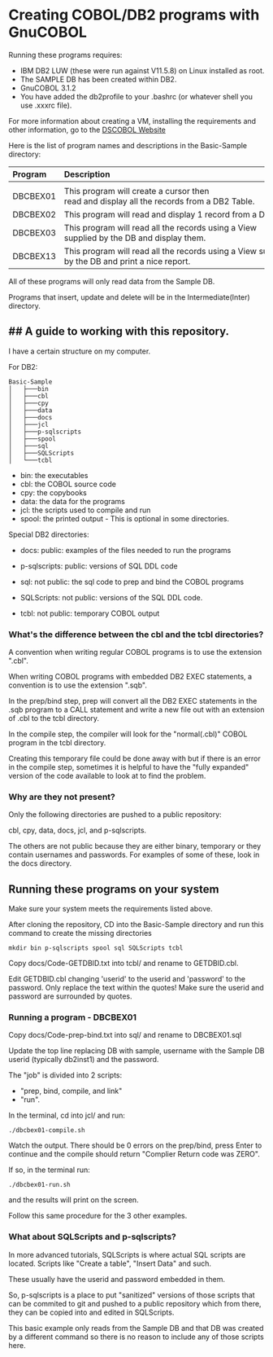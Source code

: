 # Creating COBOL/DB2 programs with GnuCOBOL

Running these programs requires:
- IBM DB2 LUW (these were run against V11.5.8) on Linux installed as root.
- The SAMPLE DB has been created within DB2.
- GnuCOBOL 3.1.2
- You have added the db2profile to your .bashrc (or whatever shell you use .xxxrc file).

For more information about creating a VM, installing the requirements and other information, go to the [DSCOBOL Website](https://dscobol.github.io)

Here is the list of program names and descriptions in the Basic-Sample directory:

| Program  | Description                               | 
| :------  | :---------------------------------------- | 
|          |                                           |
| DBCBEX01 | This program will create a cursor then read and display all the records from a DB2 Table.|
| DBCBEX02 | This program will read and display 1 record from a DB2 Table.|
| DBCBEX03 | This program will read all the records using a View supplied by the DB and display them.|
| DBCBEX13 | This program will read all the records using a View supplied by the DB and print a nice report.|

All of these programs will only read data from the Sample DB. 

Programs that insert, update and delete will be in the Intermediate(Inter) directory.

## ## A guide to working with this repository.

I have a certain structure on my computer.

For DB2:
```
Basic-Sample
│   ├───bin
│   ├───cbl
│   ├───cpy
│   ├───data
│   ├───docs
│   ├───jcl
│   ├───p-sqlscripts
│   ├───spool
│   ├───sql
│   ├───SQLScripts
│   └───tcbl
```
- bin: the executables
- cbl: the COBOL source code
- cpy: the copybooks
- data: the data for the programs
- jcl: the scripts used to compile and run
- spool: the printed output - This is optional in some directories.

  
Special DB2 directories:
- docs: public: examples of the files needed to run the programs
- p-sqlscripts: public: versions of SQL DDL code

- sql: not public: the sql code to prep and bind the COBOL programs
- SQLScripts: not public: versions of the SQL DDL code.
- tcbl: not public: temporary COBOL output

### What's the difference between the cbl and the tcbl directories?

A convention when writing regular COBOL programs is to use the extension ".cbl".

When writing COBOL programs with embedded DB2 EXEC statements, a convention is to use the extension ".sqb".

In the prep/bind step, prep will convert all the DB2 EXEC statements in the .sqb program to a CALL statement and write a new file out with an extension of .cbl to the tcbl directory.

In the compile step, the compiler will look for the "normal(.cbl)" COBOL program in the tcbl directory.

Creating this temporary file could be done away with but if there is an error in the compile step, sometimes it is helpful to have the "fully expanded" version of the code available to look at to find the problem.

### Why are they not present?
Only the following directories are pushed to a public repository:

cbl, cpy, data, docs, jcl, and p-sqlscripts.

The others are not public because they are either binary, temporary or they contain usernames and passwords. For examples of some of these, look in the docs directory.

## Running these programs on your system

Make sure your system meets the requirements listed above.

After cloning the repository, CD into the Basic-Sample directory and run this command to create the missing directories
```
mkdir bin p-sqlscripts spool sql SQLScripts tcbl
```

Copy docs/Code-GETDBID.txt into tcbl/ and rename to GETDBID.cbl.

Edit GETDBID.cbl changing 'userid' to the userid and 'password' to the password. Only replace the text within the quotes! Make sure the userid and password are surrounded by quotes.

### Running a program - DBCBEX01
Copy docs/Code-prep-bind.txt into sql/ and rename to DBCBEX01.sql

Update the top line replacing DB with sample, username with the Sample DB userid (typically db2inst1) and the password.

The "job" is divided into 2 scripts:
- "prep, bind, compile, and link"
- "run".

In the terminal, cd into jcl/ and run:
```
./dbcbex01-compile.sh
```
Watch the output. There should be 0 errors on the prep/bind, press Enter to continue and the compile should return "Complier Return code was ZERO".

If so, in the terminal run:
```
./dbcbex01-run.sh
```
and the results will print on the screen.

Follow this same procedure for the 3 other examples.

### What about SQLScripts and p-sqlscripts?

In more advanced tutorials, SQLScripts is where actual SQL scripts are located. Scripts like "Create a table", "Insert Data" and such. 

These usually have the userid and password embedded in them.

So, p-sqlscripts is a place to put "sanitized" versions of those scripts that can be commited to git and pushed to a public repository which from there, they can be copied into and edited in SQLScripts.

This basic example only reads from the Sample DB and that DB was created by a different command so there is no reason to include any of those scripts here.
